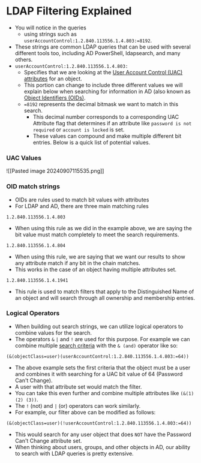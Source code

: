 # LDAP Filtering Explained

* You will notice in the queries
  * using strings such as `userAccountControl:1.2.840.113556.1.4.803:=8192`.
* These strings are common LDAP queries that can be used with several different tools too, including AD PowerShell, ldapsearch, and many others.
* `userAccountControl:1.2.840.113556.1.4.803:`&#x20;
  * Specifies that we are looking at the [User Account Control (UAC) attributes](https://docs.microsoft.com/en-us/troubleshoot/windows-server/identity/useraccountcontrol-manipulate-account-properties) for an object.
  * This portion can change to include three different values we will explain below when searching for information in AD (also known as [Object Identifiers (OIDs)](https://ldap.com/ldap-oid-reference-guide/).
  * `=8192` represents the decimal bitmask we want to match in this search.
    * This decimal number corresponds to a corresponding UAC Attribute flag that determines if an attribute like `password is not required` or `account is locked` is set.
    * These values can compound and make multiple different bit entries. Below is a quick list of potential values.

### UAC Values

!\[\[Pasted image 20240907115535.png]]

### OID match strings

* OIDs are rules used to match bit values with attributes
* For LDAP and AD, there are three main matching rules

`1.2.840.113556.1.4.803`

* When using this rule as we did in the example above, we are saying the bit value must match completely to meet the search requirements.

`1.2.840.113556.1.4.804`

* When using this rule, we are saying that we want our results to show any attribute match if any bit in the chain matches.
* This works in the case of an object having multiple attributes set.

`1.2.840.113556.1.4.1941`

* This rule is used to match filters that apply to the Distinguished Name of an object and will search through all ownership and membership entries.

### Logical Operators

* When building out search strings, we can utilize logical operators to combine values for the search.
* The operators `&` `|` and `!` are used for this purpose. For example we can combine multiple [search criteria](https://learn.microsoft.com/en-us/windows/win32/adsi/search-filter-syntax) with the `& (and)` operator like so:

```
(&(objectClass=user)(userAccountControl:1.2.840.113556.1.4.803:=64))
```

* The above example sets the first criteria that the object must be a user and combines it with searching for a UAC bit value of 64 (Password Can't Change).
* A user with that attribute set would match the filter.
* You can take this even further and combine multiple attributes like `(&(1) (2) (3))`.
* The `!` (not) and `|` (or) operators can work similarly.
* For example, our filter above can be modified as follows:

```
(&(objectClass=user)(!userAccountControl:1.2.840.113556.1.4.803:=64))
```

* This would search for any user object that does `NOT` have the Password Can't Change attribute set.
* When thinking about users, groups, and other objects in AD, our ability to search with LDAP queries is pretty extensive.


